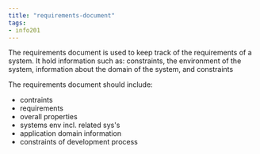 ```yaml
---
title: "requirements-document"
tags: 
- info201
---
```


The requirements document is used to keep track of the requirements of a system. It hold information such as: constraints, the environment of the system, information about the domain of the system, and constraints

The requirements document should include:
- contraints
- requirements
- overall properties
- systems env incl. related sys's
- application domain information
- constraints of development process


